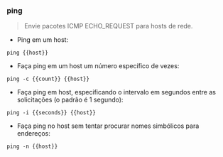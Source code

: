 ### ping

> Envie pacotes ICMP ECHO_REQUEST para hosts de rede.

- Ping em um host:

`ping {{host}}`

- Faça ping em um host um número específico de vezes:

`ping -c {{count}} {{host}}`

- Faça ping em host, especificando o intervalo em segundos entre as solicitações (o padrão é 1 segundo):

`ping -i {{seconds}} {{host}}`

- Faça ping no host sem tentar procurar nomes simbólicos para endereços:

`ping -n {{host}}`

